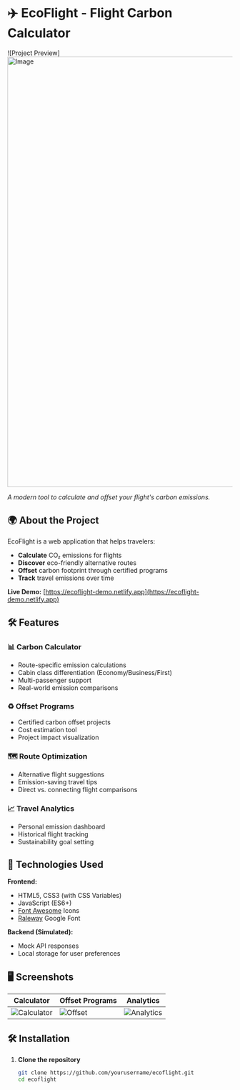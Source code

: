 # ✈️ EcoFlight - Flight Carbon Calculator

![Project Preview]<img width="1904" height="964" alt="Image" src="https://github.com/user-attachments/assets/3d13af01-07eb-4d8b-ac4a-5c3145da1620" />
 
*A modern tool to calculate and offset your flight's carbon emissions.*

## 🌍 About the Project

EcoFlight is a web application that helps travelers:
- **Calculate** CO₂ emissions for flights
- **Discover** eco-friendly alternative routes
- **Offset** carbon footprint through certified programs
- **Track** travel emissions over time

**Live Demo:** [https://ecoflight-demo.netlify.app](https://ecoflight-demo.netlify.app)

## 🛠️ Features

### 📊 Carbon Calculator
- Route-specific emission calculations
- Cabin class differentiation (Economy/Business/First)
- Multi-passenger support
- Real-world emission comparisons

### ♻️ Offset Programs
- Certified carbon offset projects
- Cost estimation tool
- Project impact visualization

### 🗺️ Route Optimization
- Alternative flight suggestions
- Emission-saving travel tips
- Direct vs. connecting flight comparisons

### 📈 Travel Analytics
- Personal emission dashboard
- Historical flight tracking
- Sustainability goal setting

## 🚀 Technologies Used

**Frontend:**
- HTML5, CSS3 (with CSS Variables)
- JavaScript (ES6+)
- [Font Awesome](https://fontawesome.com/) Icons
- [Raleway](https://fonts.google.com/specimen/Raleway) Google Font

**Backend (Simulated):**
- Mock API responses
- Local storage for user preferences

## 🖥️ Screenshots

| Calculator | Offset Programs | Analytics |
|------------|-----------------|-----------|
| ![Calculator](https://i.imgur.com/ABC123.jpg) | ![Offset](https://i.imgur.com/DEF456.jpg) | ![Analytics](https://i.imgur.com/GHI789.jpg) |

## 🛠️ Installation

1. **Clone the repository**
   ```bash
   git clone https://github.com/yourusername/ecoflight.git
   cd ecoflight
